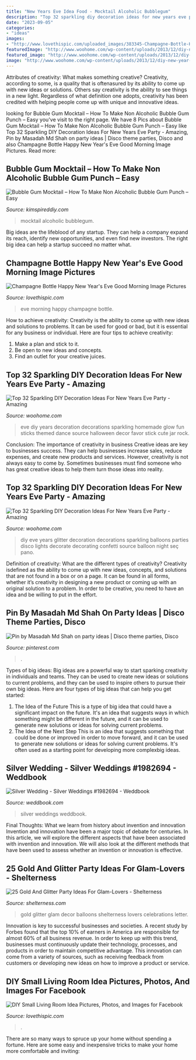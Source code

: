 ```yaml
---
title: "New Years Eve Idea Food - Mocktail Alcoholic Bubblegum"
description: "Top 32 sparkling diy decoration ideas for new years eve party"
date: "2023-09-05"
categories:
- "ideas"
images:
- "http://www.lovethispic.com/uploaded_images/383345-Champagne-Bottle-Happy-New-Year-s-Eve-Good-Morning-Image.png"
featuredImage: "http://www.woohome.com/wp-content/uploads/2013/12/diy-new-year-eve-decorations-16-2.jpg"
featured_image: "http://www.woohome.com/wp-content/uploads/2013/12/diy-new-year-eve-decorations-20.jpg"
image: "http://www.woohome.com/wp-content/uploads/2013/12/diy-new-year-eve-decorations-20.jpg"
---
```



Attributes of creativity: What makes something creative?
Creativity, according to some, is a quality that is oftenasured by its ability to come up with new ideas or solutions. Others say creativity is the ability to see things in a new light. Regardless of what definition one adopts, creativity has been credited with helping people come up with unique and innovative ideas.

	

		
looking for Bubble Gum Mocktail – How To Make Non Alcoholic Bubble Gum Punch – Easy you've visit to the right page. We have 8 Pics about Bubble Gum Mocktail – How To Make Non Alcoholic Bubble Gum Punch – Easy like Top 32 Sparkling DIY Decoration Ideas For New Years Eve Party - Amazing, Pin by Masadah Md Shah on party ideas | Disco theme parties, Disco and also Champagne Bottle Happy New Year&#039;s Eve Good Morning Image Pictures. Read more:
		
    
## Bubble Gum Mocktail – How To Make Non Alcoholic Bubble Gum Punch – Easy

<img loading=lazy src="https://kimspireddiy.com/wp-content/uploads/2020/12/bubblegum-mocktail-1-1.jpg" onerror="this.onerror=null;this.src='https://tse1.mm.bing.net/th?id=OIP.1eF6NpQxF4qOfc-j33D7YAHaLH&amp;pid=15.1';" alt="Bubble Gum Mocktail – How To Make Non Alcoholic Bubble Gum Punch – Easy">

_Source: kimspireddiy.com_

>mocktail alcoholic bubblegum. 

	

Big ideas are the lifeblood of any startup. They can help a company expand its reach, identify new opportunities, and even find new investors. The right big idea can help a startup succeed no matter what.

    
## Champagne Bottle Happy New Year&#039;s Eve Good Morning Image Pictures

<img loading=lazy src="http://www.lovethispic.com/uploaded_images/383345-Champagne-Bottle-Happy-New-Year-s-Eve-Good-Morning-Image.png" onerror="this.onerror=null;this.src='https://tse2.mm.bing.net/th?id=OIP.MRItZJtqTNWAgqKkcY1WAAHaG8&amp;pid=15.1';" alt="Champagne Bottle Happy New Year&#039;s Eve Good Morning Image Pictures">

_Source: lovethispic.com_

>eve morning happy champagne bottle. 

	

How to achieve creativity:
Creativity is the ability to come up with new ideas and solutions to problems. It can be used for good or bad, but it is essential for any business or individual. Here are four tips to achieve creativity:
1. Make a plan and stick to it.
2. Be open to new ideas and concepts.
3. Find an outlet for your creative juices.

    
## Top 32 Sparkling DIY Decoration Ideas For New Years Eve Party - Amazing

<img loading=lazy src="http://www.woohome.com/wp-content/uploads/2013/12/diy-new-year-eve-decorations-20.jpg" onerror="this.onerror=null;this.src='https://tse4.mm.bing.net/th?id=OIP.o9Nc2ChZElrNrT0siW87FQHaLE&amp;pid=15.1';" alt="Top 32 Sparkling DIY Decoration Ideas For New Years Eve Party - Amazing">

_Source: woohome.com_

>eve diy years decoration decorations sparkling homemade glow fun sticks themed dance source halloween decor favor stick cute jar rock. 

	

Conclusion: The importance of creativity in business
Creative ideas are key to businesses success. They can help businesses increase sales, reduce expenses, and create new products and services. However, creativity is not always easy to come by. Sometimes businesses must find someone who has great creative ideas to help them turn those ideas into reality.

    
## Top 32 Sparkling DIY Decoration Ideas For New Years Eve Party - Amazing

<img loading=lazy src="http://www.woohome.com/wp-content/uploads/2013/12/diy-new-year-eve-decorations-16-2.jpg" onerror="this.onerror=null;this.src='https://tse4.mm.bing.net/th?id=OIP.o598cfSnBrZRtR62dIQiIAHaRC&amp;pid=15.1';" alt="Top 32 Sparkling DIY Decoration Ideas For New Years Eve Party - Amazing">

_Source: woohome.com_

>diy eve years glitter decoration decorations sparkling balloons parties disco lights decorate decorating confetti source balloon night seç pano. 

	

Definition of creativity: What are the different types of creativity?
Creativity isdefined as the ability to come up with new ideas, concepts, and solutions that are not found in a box or on a page. It can be found in all forms, whether it’s creativity in designing a new product or coming up with an original solution to a problem. In order to be creative, you need to have an idea and be willing to put in the effort.

    
## Pin By Masadah Md Shah On Party Ideas | Disco Theme Parties, Disco

<img loading=lazy src="https://i.pinimg.com/736x/50/b0/55/50b0558a0f92941f75ff1b2a06066dbf--s-party-disco-party.jpg" onerror="this.onerror=null;this.src='https://tse4.mm.bing.net/th?id=OIP.jC9i7gblRA4TVnJgBSN44AHaJ3&amp;pid=15.1';" alt="Pin by Masadah Md Shah on party ideas | Disco theme parties, Disco">

_Source: pinterest.com_

>. 

	

Types of big ideas:
Big ideas are a powerful way to start sparking creativity in individuals and teams. They can be used to create new ideas or solutions to current problems, and they can be used to inspire others to pursue their own big ideas. Here are four types of big ideas that can help you get started:
1. The Idea of the Future
This is a type of big idea that could have a significant impact on the future. It's an idea that suggests ways in which something might be different in the future, and it can be used to generate new solutions or ideas for solving current problems.
2. The Idea of the Next Step
This is an idea that suggests something that could be done or improved in order to move forward, and it can be used to generate new solutions or ideas for solving current problems. It's often used as a starting point for developing more complexbig ideas.

    
## Silver Wedding - Silver Weddings #1982694 - Weddbook

<img loading=lazy src="http://s3.weddbook.me/t1/1/9/8/1982694/silver-weddings.jpg" onerror="this.onerror=null;this.src='https://tse1.mm.bing.net/th?id=OIP._anX0yEybK3Egd4YO-mwJQHaLI&amp;pid=15.1';" alt="Silver Wedding - Silver Weddings #1982694 - Weddbook">

_Source: weddbook.com_

>silver weddings weddbook. 

	

Final Thoughts: What we learn from history about invention and innovation
Invention and innovation have been a major topic of debate for centuries. In this article, we will explore the different aspects that have been associated with invention and innovation. We will also look at the different methods that have been used to assess whether an invention or innovation is effective.

    
## 25 Gold And Glitter Party Ideas For Glam-Lovers - Shelterness

<img loading=lazy src="https://i.shelterness.com/2016/10/16-gold-glitter-party-decor.jpg" onerror="this.onerror=null;this.src='https://tse3.mm.bing.net/th?id=OIP.DIuVJTarVL6A9rB2u6HjtgHaLJ&amp;pid=15.1';" alt="25 Gold And Glitter Party Ideas For Glam-Lovers - Shelterness">

_Source: shelterness.com_

>gold glitter glam decor balloons shelterness lovers celebrations letter. 

	

Innovation is key to successful businesses and societies. A recent study by Forbes found that the top 10% of earners in America are responsible for almost 60% of all business revenue. In order to keep up with this trend, businesses must continuously update their technology, processes, and products in order to maintain competitive advantage. This innovation can come from a variety of sources, such as receiving feedback from customers or developing new ideas on how to improve a product or service.

    
## DIY Small Living Room Idea Pictures, Photos, And Images For Facebook

<img loading=lazy src="http://www.lovethispic.com/uploaded_images/141815-Diy-Small-Living-Room-Idea.jpg" onerror="this.onerror=null;this.src='https://tse1.mm.bing.net/th?id=OIP.cgvXwAMFfbkIHqhp_KbmggHaKH&amp;pid=15.1';" alt="DIY Small Living Room Idea Pictures, Photos, and Images for Facebook">

_Source: lovethispic.com_

>. 

	

There are so many ways to spruce up your home without spending a fortune. Here are some easy and inexpensive tricks to make your home more comfortable and inviting:

